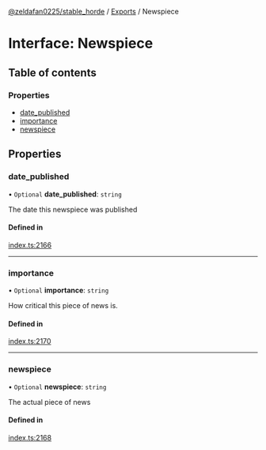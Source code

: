 [@zeldafan0225/stable_horde](../README.md) / [Exports](../modules.md) / Newspiece

# Interface: Newspiece

## Table of contents

### Properties

- [date\_published](Newspiece.md#date_published)
- [importance](Newspiece.md#importance)
- [newspiece](Newspiece.md#newspiece)

## Properties

### date\_published

• `Optional` **date\_published**: `string`

The date this newspiece was published

#### Defined in

[index.ts:2166](https://github.com/ZeldaFan0225/stable_horde/blob/4f15ca1/index.ts#L2166)

___

### importance

• `Optional` **importance**: `string`

How critical this piece of news is.

#### Defined in

[index.ts:2170](https://github.com/ZeldaFan0225/stable_horde/blob/4f15ca1/index.ts#L2170)

___

### newspiece

• `Optional` **newspiece**: `string`

The actual piece of news

#### Defined in

[index.ts:2168](https://github.com/ZeldaFan0225/stable_horde/blob/4f15ca1/index.ts#L2168)
